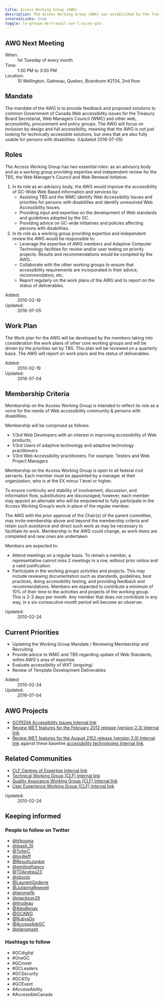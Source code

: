 ```yaml
---
title: Access Working Group (AWG)
description: The Access Working Group (AWG) was established by the Treasury Board Internet Advisory Committee (parent committee) on August 1, 1997 to engage in collaborative activities between government, private sector and community organizations that have a stake in ensuring equitable access to information and services, especially for, but not limited to persons with disabilities, for the purpose of providing input to Government of Canada (GoC) policy making.
internalLinks: true
toggle: le-groupe-de-travail-sur-l-acces-gta
---
```


## AWG Next Meeting

<dl class="dl-horizontal brdr-0">
<dt>When:</dt>
<dd>1st Tuesday of every month</dd>
<dt>Time:</dt>
<dd>1:30 PM to 3:00 PM</dd>
<dt>Location:</dt>
<dd>10 Wellington, Gatineau, Quebec, Boardoom #2134, 2nd floor</dd>
</dl>

## Mandate

The mandate of the AWG is to provide feedback and proposed solutions to common Government of Canada Web accessibility issues for the Treasury Board Secretariat, Web Managers Council (WMC) and other web, accessibility, procurement and policy groups. The AWG will focus on inclusion by design and full accessibility, meaning that the AWG is not just looking for technically accessible solutions, but ones that are also fully usable for persons with disabilities. (Updated 2016-07-05)

## Roles

The Access Working Group has two essential roles: as an advisory body and as a working group providing expertise and independent review for the TBS, the Web Manager’s Council and Web Renewal Initiative.

1. In its role as an advisory body, the AWG would improve the accessibility of GC-Wide Web Based information and services by:
   - Assisting TBS and the WMC identify Web Accessibility Issues and priorities for persons with disabilities and identify unresolved Web Accessibility Issues.
   - Providing input and expertise on the development of Web standards and guidelines adopted by the GC.
   - Providing advice on GC-wide initiatives and policies affecting persons with disabilities.
2. In its role as a working group providing expertise and independent review the AWG would be responsible to:
   - Leverage the expertise of AWG members and Adaptive Computer Technology facilities for review and/or user testing on priority projects. Results and recommendations would be compiled by the AWG.
   - Collaborate with the other working groups to ensure that accessibility requirements are incorporated in their advice, recommendation, etc.
   - Report regularly on the work plans of the AWG and to report on the status of deliverables.

<dl class="dl-horizontal brdr-0">
<dt>Added:</dt>
<dd>2010-02-19</dd>
<dt>Updated:</dt>
<dd>2016-07-05</dd>
</dl>

## Work Plan

The Work plan for the AWG will be developed by the members taking into consideration the work plans of other core working groups and will be driven by the priorities set by TBS. This plan will be reviewed on a quarterly basis. The AWG will report on work plans and the status of deliverables.

<dl class="dl-horizontal brdr-0">
<dt>Added:</dt>
<dd>2010-02-19</dd>
<dt>Updated:</dt>
<dd>2016-07-04</dd>
</dl>

## Membership Criteria

Membership on the Access Working Group is intended to reflect its role as a voice for the needs of Web accessibility community & persons with disabilities.

Membership will be comprised as follows:

- 1/3rd Web Developers with an interest in improving accessibility of Web products;
- 1/3rd Users of adaptive technology and adaptive technology practitioners
- 1/3rd Web Accessibility practitioners. For example: Testers and Web Project Managers

Membership on the Access Working Group is open to all federal civil servants. Each member must be appointed by a manager at their organization, who is at the EX minus 1 level or higher.

To ensure continuity and stability of involvement, discussion, and information flow, substitutions are discouraged; however, each member may appoint an alternate who will be empowered to fully participate in the Access Working Group’s work in place of the regular member.

The AWG with the prior approval of the Chair(s) of the parent committee, may invite membership above and beyond the membership criteria and retain such assistance and direct such work as may be necessary to facilitate its work. Membership in the AWG could change, as work items are completed and new ones are undertaken.

Members are expected to:

- Attend meetings on a regular basis. To remain a member, a representative cannot miss 2 meetings in a row, without prior notice and a valid justification.
- Participate in the working groups activities and projects. This may include reviewing documentation such as standards, guidelines, best practices, doing accessibility testing, and providing feedback and recommendations. Members are expected to contribute a minimum of 10% of their time to the activities and projects of the working group. This is 2-3 days per month. Any member that does not contribute in any way, in a six-consecutive month period will become an observer.

<dl class="dl-horizontal brdr-0">
<dt>Updated:</dt>
<dd>2010-02-24</dd>
</dl>

## Current Priorities

- Updating the Working Group Mandate / Reviewing Membership and Recruiting
- Provide advice to WMC and TBS regarding update of Web Standards, within AWG's area of expertise
- Evaluate accessibility of WXT (ongoing)
- Review of Template Development Deliverables

<dl class="dl-horizontal brdr-0">
<dt>Added:</dt>
<dd>2010-02-24</dd>
<dt>Updated:</dt>
<dd>2016-07-04</dd>
</dl>

## AWG Projects

- [GCPEDIA Accessibility Issues<span class="fas fa-external-link-square-alt mrgn-lft-sm mrgn-rght-sm"></span><span class="wb-inv"> Internal link</span>](https://www.gcpedia.gc.ca/wiki/GCPEDIA_Accessibility_Issues)
- [Review WET features for the February 2012 release (version 2.3)<span class="fas fa-external-link-square-alt mrgn-lft-sm mrgn-rght-sm"></span><span class="wb-inv"> Internal link</span>](https://www.gcpedia.gc.ca/wiki/Access_Working_Group_(CLF)_/_WET_Sub-project_testing_status).
- [Review WET features for the August 2102 release (version 3.0)<span class="fas fa-external-link-square-alt mrgn-lft-sm mrgn-rght-sm"></span><span class="wb-inv"> Internal link</span>](https://www.gcpedia.gc.ca/wiki/Access_Working_Group_(CLF)_/_WET_Sub-project_testing_status_v3) against these baseline [accessibility technologies<span class="fas fa-external-link-square-alt mrgn-lft-sm mrgn-rght-sm"></span><span class="wb-inv"> Internal link</span>](https://www.gcpedia.gc.ca/wiki/Accessibility_technologies).

## Related Communities

- [CLF Centres of Expertise<span class="fas fa-external-link-square-alt mrgn-lft-sm mrgn-rght-sm"></span><span class="wb-inv"> Internal link</span>](https://www.gcpedia.gc.ca/wiki/CLF_Centres_of_Expertise)
- [Technical Working Group (CLF)<span class="fas fa-external-link-square-alt mrgn-lft-sm mrgn-rght-sm"></span><span class="wb-inv"> Internal link</span>](https://www.gcpedia.gc.ca/wiki/Technical_Working_Group_(CLF))
- [Quality Assurance Working Group (CLF)<span class="fas fa-external-link-square-alt mrgn-lft-sm mrgn-rght-sm"></span><span class="wb-inv"> Internal link</span>](https://www.gcpedia.gc.ca/wiki/Quality_Assurance_Working_Group_(CLF):_Main)
- [User Experience Working Group (CLF)<span class="fas fa-external-link-square-alt mrgn-lft-sm mrgn-rght-sm"></span><span class="wb-inv"> Internal link</span>](https://www.gcpedia.gc.ca/wiki/User_experience_working_group_(CLF))

<dl class="dl-horizontal brdr-0">
<dt>Updated:</dt>
<dd>2010-02-24</dd>
</dl>

## Keeping informed

### People to follow on Twitter

- [@trbouma](https://twitter.com/trbouma)
- [@ibash_10](https://twitter.com/ibash_10)
- [@ToferC](https://twitter.com/ToferC)
- [@lordjeff](https://twitter.com/lordjeff)
- [@ResultsJunkie](https://twitter.com/ResultsJunkie)
- [@emiliogfranco](https://twitter.com/emiliogfranco)
- [@TDAndrea23](https://twitter.com/TDAndrea23)
- [@sboots](https://twitter.com/sboots)
- [@LaurentGoderre](https://twitter.com/LaurentGoderre)
- [@JuliannaRowsell](https://twitter.com/JuliannaRowsell)
- [@jeromefb](https://twitter.com/jeromefb)
- [@pjackson28](https://twitter.com/pjackson28)
- [@ltrudeau](https://twitter.com/ltrudeau)
- [@AlexBenay](https://twitter.com/AlexBenay)
- [@GCAWG](https://twitter.com/GCAWG)
- [@RubysDo](https://twitter.com/RubysDo)
- [@AccessibleGC](https://twitter.com/AccessibleGC)
- [@plansmash](https://twitter.com/plansmash)

### Hashtags to follow

- #GCdigital
- #OneGC
- #GCmeet
- #GCLeaders
- #GCSecurity
- #GCA11y
- #GCEvent
- #AccessAbility
- #AccessibleCanada
